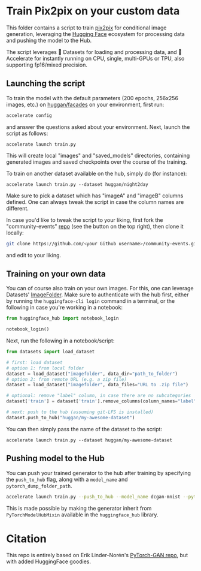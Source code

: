 # Train Pix2pix on your custom data

This folder contains a script to train [pix2pix](https://arxiv.org/abs/1611.07004) for conditional image generation, leveraging the [Hugging Face](https://huggingface.co/) ecosystem for processing data and pushing the model to the Hub.

The script leverages 🤗 Datasets for loading and processing data, and 🤗 Accelerate for instantly running on CPU, single, multi-GPUs or TPU, also supporting fp16/mixed precision.

## Launching the script

To train the model with the default parameters (200 epochs, 256x256 images, etc.) on [huggan/facades](https://huggingface.co/datasets/huggan/facades) on your environment, first run:

```bash
accelerate config
```

and answer the questions asked about your environment. Next, launch the script as follows: 

```
accelerate launch train.py
```

This will create local "images" and "saved_models" directories, containing generated images and saved checkpoints over the course of the training.

To train on another dataset available on the hub, simply do (for instance):

```
accelerate launch train.py --dataset huggan/night2day
```

Make sure to pick a dataset which has "imageA" and "imageB" columns defined. One can always tweak the script in case the column names are different.

In case you'd like to tweak the script to your liking, first fork the "community-events" [repo](https://github.com/huggingface/community-events) (see the button on the top right), then clone it locally:

```bash
git clone https://github.com/<your Github username>/community-events.git
```

and edit to your liking.

## Training on your own data

You can of course also train on your own images. For this, one can leverage Datasets' [ImageFolder](https://huggingface.co/docs/datasets/v2.0.0/en/image_process#imagefolder). Make sure to authenticate with the hub first, either by running the `huggingface-cli login` command in a terminal, or the following in case you're working in a notebook:

```python
from huggingface_hub import notebook_login

notebook_login()
```

Next, run the following in a notebook/script:

```python
from datasets import load_dataset

# first: load dataset
# option 1: from local folder
dataset = load_dataset("imagefolder", data_dir="path_to_folder")
# option 2: from remote URL (e.g. a zip file)
dataset = load_dataset("imagefolder", data_files="URL to .zip file")

# optional: remove "label" column, in case there are no subcategories
dataset['train'] = dataset['train'].remove_columns(column_names="label")

# next: push to the hub (assuming git-LFS is installed)
dataset.push_to_hub("huggan/my-awesome-dataset")
```

You can then simply pass the name of the dataset to the script:

```
accelerate launch train.py --dataset huggan/my-awesome-dataset
```

## Pushing model to the Hub

You can push your trained generator to the hub after training by specifying the `push_to_hub` flag, along with a `model_name` and `pytorch_dump_folder_path`. 

```bash
accelerate launch train.py --push_to_hub --model_name dcgan-mnist --pytorch_dump_folder_path output
```

This is made possible by making the generator inherit from `PyTorchModelHubMixin` available in the `huggingface_hub` library. 

# Citation

This repo is entirely based on Erik Linder-Norén's [PyTorch-GAN repo](https://github.com/eriklindernoren/PyTorch-GAN), but with added HuggingFace goodies.

